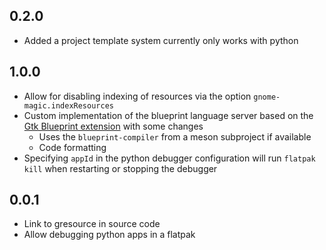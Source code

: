 ## 0.2.0
- Added a project template system currently only works with python

## 1.0.0

- Allow for disabling indexing of resources via the option `gnome-magic.indexResources`
- Custom implementation of the blueprint language server based on the [Gtk Blueprint extension](https://marketplace.visualstudio.com/items?itemName=bodil.blueprint-gtk) with some changes
    - Uses the `blueprint-compiler` from a meson subproject if available
    - Code formatting
- Specifying `appId` in the python debugger configuration will run  `flatpak kill` when restarting or stopping the debugger

## 0.0.1

- Link to gresource in source code
- Allow debugging python apps in a flatpak
